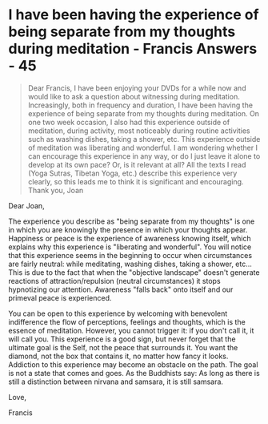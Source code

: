 # I have been having the experience of being separate from my thoughts during meditation - Francis Answers - 45

>Dear Francis, I have been enjoying your DVDs for a while now and would like to ask a question about witnessing during meditation. Increasingly, both in frequency and duration, I have been having the experience of being separate from my thoughts during meditation. On one two week occasion, I also had this experience outside of meditation, during activity, most noticeably during routine activities such as washing dishes, taking a shower, etc. This experience outside of meditation was liberating and wonderful. I am wondering whether I can encourage this experience in any way, or do I just leave it alone to develop at its own pace? Or, is it relevant at all? All the texts I read (Yoga Sutras, Tibetan Yoga, etc.) describe this experience very clearly, so this leads me to think it is significant and encouraging. Thank you, Joan

Dear Joan,

The experience you describe as "being separate from my thoughts" is one in which you are knowingly the presence in which your thoughts appear. Happiness or peace is the experience of awareness knowing itself, which explains why this experience is "liberating and wonderful". You will notice that this experience seems in the beginning to occur when circumstances are fairly neutral: while meditating, washing dishes, taking a shower, etc... This is due to the fact that when the "objective landscape" doesn't generate reactions of attraction/repulsion (neutral circumstances) it stops hypnotizing our attention. Awareness "falls back" onto itself and our primeval peace is experienced.

You can be open to this experience by welcoming with benevolent indifference the flow of perceptions, feelings and thoughts, which is the essence of meditation. However, you cannot trigger it: if you don't call it, it will call you. This experience is a good sign, but never forget that the ultimate goal is the Self, not the peace that surrounds it. You want the diamond, not the box that contains it, no matter how fancy it looks. Addiction to this experience may become an obstacle on the path. The goal is not a state that comes and goes. As the Buddhists say: As long as there is still a distinction between nirvana and samsara, it is still samsara.

Love,

Francis